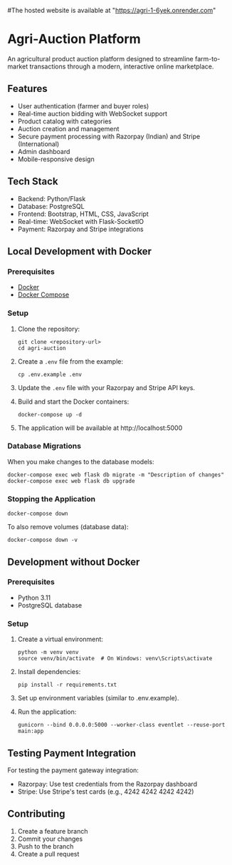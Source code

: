 #The hosted website is available at  "https://agri-1-6yek.onrender.com"
# Agri-Auction Platform

An agricultural product auction platform designed to streamline farm-to-market transactions through a modern, interactive online marketplace.

## Features

- User authentication (farmer and buyer roles)
- Real-time auction bidding with WebSocket support
- Product catalog with categories
- Auction creation and management
- Secure payment processing with Razorpay (Indian) and Stripe (International)
- Admin dashboard
- Mobile-responsive design

## Tech Stack

- Backend: Python/Flask
- Database: PostgreSQL
- Frontend: Bootstrap, HTML, CSS, JavaScript
- Real-time: WebSocket with Flask-SocketIO
- Payment: Razorpay and Stripe integrations

## Local Development with Docker

### Prerequisites

- [Docker](https://docs.docker.com/get-docker/)
- [Docker Compose](https://docs.docker.com/compose/install/)

### Setup

1. Clone the repository:
   ```
   git clone <repository-url>
   cd agri-auction
   ```

2. Create a `.env` file from the example:
   ```
   cp .env.example .env
   ```

3. Update the `.env` file with your Razorpay and Stripe API keys.

4. Build and start the Docker containers:
   ```
   docker-compose up -d
   ```

5. The application will be available at http://localhost:5000

### Database Migrations

When you make changes to the database models:

```
docker-compose exec web flask db migrate -m "Description of changes"
docker-compose exec web flask db upgrade
```

### Stopping the Application

```
docker-compose down
```

To also remove volumes (database data):
```
docker-compose down -v
```

## Development without Docker

### Prerequisites

- Python 3.11
- PostgreSQL database

### Setup

1. Create a virtual environment:
   ```
   python -m venv venv
   source venv/bin/activate  # On Windows: venv\Scripts\activate
   ```

2. Install dependencies:
   ```
   pip install -r requirements.txt
   ```

3. Set up environment variables (similar to .env.example).

4. Run the application:
   ```
   gunicorn --bind 0.0.0.0:5000 --worker-class eventlet --reuse-port main:app
   ```

## Testing Payment Integration

For testing the payment gateway integration:

- Razorpay: Use test credentials from the Razorpay dashboard
- Stripe: Use Stripe's test cards (e.g., 4242 4242 4242 4242)

## Contributing

1. Create a feature branch
2. Commit your changes
3. Push to the branch
4. Create a pull request


